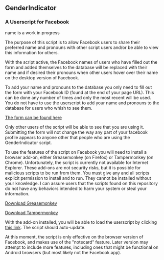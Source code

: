 ## GenderIndicator
### A Userscript for Facebook
name is a work in progress

The purpose of this script is to allow Facebook users to share their preferred name and pronouns
with other script users and/or be able to view this information for others.

With the script active, the Facebook names of users who have filled out the form and added
themselves to the database will be replaced with their name and if desired their pronouns when
other users hover over their name on the desktop version of Facebook.

To add your name and pronouns to the database you only need to fill out the form with your
Facebook ID (found at the end of your page URL). This can be done any number of times and
only the most recent will be used. You do not have to use the userscript to add your name
and pronouns to the database for users who whish to see them.

[The form can be found here](http://goo.gl/forms/GjVJpF5C8I)

Only other users of the script will be able to see that you are using it. Submitting the form
will not change the way any part of your facebook profile appears to anyone other that people
who are using the GenderIndicator script.

To use the features of the script on Facebook you will need to install a browser add-on, either
Greasemonkey (on Firefox) or Tampermonkey (on Chrome). Unfortunately, the script is currently
not available for Internet Explorer. These add-ons are not security risks, but it is possible
for malicious scripts to be run from them. You must give any and all scripts explicit
permission to install and to run. They cannot be installed without your knowledge. I can
assure users that the scripts found on this repository do not have any behaviors intended to
harm your system or steal your information.

[Download Greasemonkey](https://addons.mozilla.org/en-us/firefox/addon/greasemonkey/)

[Download Tampermonkey](https://chrome.google.com/webstore/detail/tampermonkey/dhdgffkkebhmkfjojejmpbldmpobfkfo?hl=en)

With the add-on installed, you will be able to load the userscript by clicking [this link](https://github.com/LpH3/facebook-GenderIndicator/raw/master/facebook-gender-indicator.user.js).
The script should auto-update.

At this moment, the script is only effective on the browser version of Facebook, and makes use
of the "notecard" feature. Later version may attempt to include more features, including
ones that might be functional on Android browsers (but most likely not the Facebook app).
